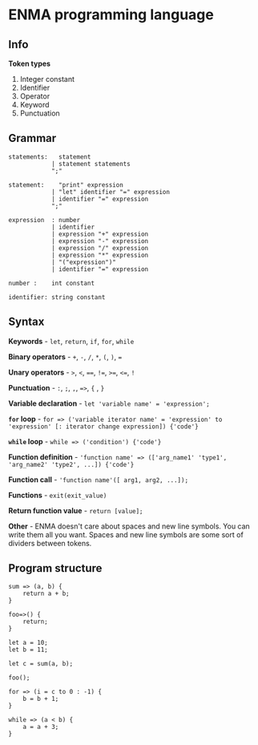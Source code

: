 # ENMA programming language


## Info

**Token types**
1. Integer constant
2. Identifier
3. Operator
3. Keyword
4. Punctuation

## Grammar

    statements:   statement
                | statement statements
                ";"

    statement:    "print" expression
                | "let" identifier "=" expression
                | identifier "=" expression
                ";" 

    expression  : number
                | identifier
                | expression "+" expression
                | expression "-" expression
                | expression "/" expression
                | expression "*" expression
                | "("expression")"
                | identifier "=" expression

    number :    int constant
    
    identifier: string constant

## Syntax

**Keywords** - `let`, `return`, `if`, `for`, `while`

**Binary operators** - `+`, `-`, `/`, `*`, `(`, `)`, `=`

**Unary operators** - `>`, `<`, `==`, `!=`, `>=`, `<=`, `!`

**Punctuation** - `:`, `;`, `,`, `=>`, `{` , `}`

**Variable declaration** - `let 'variable name' = 'expression';`

**`for` loop** - `for => ('variable iterator name' = 'expression' to 'expression' [: iterator change expression]) {'code'}`

**`while` loop** - `while => ('condition') {'code'}`

**Function definition** - `'function name' => (['arg_name1' 'type1', 'arg_name2' 'type2', ...]) {'code'}`

**Function call** - `'function name'([ arg1, arg2, ...]);`

**Functions** - `exit(exit_value)`

**Return function value** - `return [value];`

**Other** - ENMA doesn't care about spaces and new line symbols. You can write them all you want. Spaces and new line symbols are some sort of dividers between tokens.

## Program structure
```
sum => (a, b) {
    return a + b;
}

foo=>() {
    return;
}

let a = 10;
let b = 11;

let c = sum(a, b);

foo();

for => (i = c to 0 : -1) {
    b = b + 1;
}

while => (a < b) {
    a = a + 3;
}
```